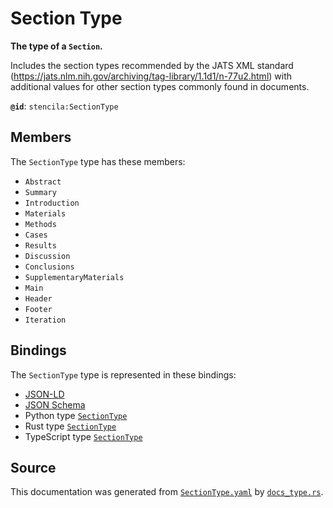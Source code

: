 # Section Type

**The type of a `Section`.**

Includes the section types recommended by the JATS XML standard
(https://jats.nlm.nih.gov/archiving/tag-library/1.1d1/n-77u2.html) with additional
values for other section types commonly found in documents.


**`@id`**: `stencila:SectionType`

## Members

The `SectionType` type has these members:

- `Abstract`
- `Summary`
- `Introduction`
- `Materials`
- `Methods`
- `Cases`
- `Results`
- `Discussion`
- `Conclusions`
- `SupplementaryMaterials`
- `Main`
- `Header`
- `Footer`
- `Iteration`

## Bindings

The `SectionType` type is represented in these bindings:

- [JSON-LD](https://stencila.org/SectionType.jsonld)
- [JSON Schema](https://stencila.org/SectionType.schema.json)
- Python type [`SectionType`](https://github.com/stencila/stencila/blob/main/python/python/stencila/types/section_type.py)
- Rust type [`SectionType`](https://github.com/stencila/stencila/blob/main/rust/schema/src/types/section_type.rs)
- TypeScript type [`SectionType`](https://github.com/stencila/stencila/blob/main/ts/src/types/SectionType.ts)

## Source

This documentation was generated from [`SectionType.yaml`](https://github.com/stencila/stencila/blob/main/schema/SectionType.yaml) by [`docs_type.rs`](https://github.com/stencila/stencila/blob/main/rust/schema-gen/src/docs_type.rs).
